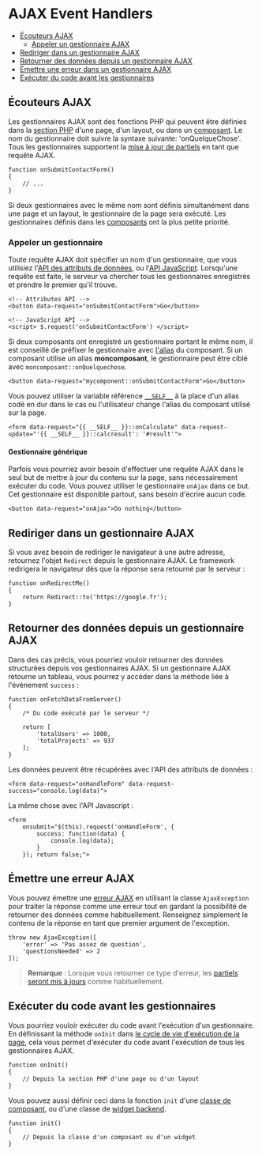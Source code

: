 # AJAX Event Handlers

- [Écouteurs AJAX](#ajax-handlers)
    - [Appeler un gestionnaire AJAX](#calling-handlers)
- [Rediriger dans un gestionnaire AJAX](#redirects-in-handlers)
- [Retourner des données depuis un gestionnaire AJAX](#returning-data-from-handlers)
- [Émettre une erreur dans un gestionnaire AJAX](#throw-ajax-exception)
- [Exécuter du code avant les gestionnaires](#before-handler)

<a name="ajax-handlers"></a>
## Écouteurs AJAX

Les gestionnaires AJAX sont des fonctions PHP qui peuvent être définies dans la [section PHP](../cms/themes#php-section) d'une page, d'un layout, ou dans un [composant](../cms/components). Le nom du gestionnaire doit suivre la syntaxe suivante: 'onQuelqueChose'. Tous les gestionnaires supportent la [mise à jour de partiels](../ajax/update-partials) en tant que requête AJAX.

    function onSubmitContactForm()
    {
        // ...
    }

Si deux gestionnaires avec le même nom sont définis simultanément dans une page et un layout, le gestionnaire de la page sera exécuté. Les gestionnaires définis dans les [composants](../cms/components) ont la plus petite priorité.

<a name="calling-handlers"></a>
### Appeler un gestionnaire

Toute requête AJAX doit spécifier un nom d'un gestionnaire, que vous utilisiez l'[API des attributs de données](../ajax/attributes-api), ou l'[API JavaScript](../ajax/javascript-api). Lorsqu'une requête est faite, le serveur va chercher tous les gestionnaires enregistrés et prendre le premier qu'il trouve.

    <!-- Attributes API -->
    <button data-request="onSubmitContactForm">Go</button>

    <!-- JavaScript API -->
    <script> $.request('onSubmitContactForm') </script>

Si deux composants ont enregistré un gestionnaire portant le même nom, il est conseillé de préfixer le gestionnaire avec [l'alias](../cms/components#aliases) du composant. Si un composant utilise un alias **moncomposant**, le gestionnaire peut être ciblé avec `moncomposant::onQuelquechose`.

    <button data-request="mycomponent::onSubmitContactForm">Go</button>

Vous pouvez utiliser la variable référence [`__SELF__`](https://octobercms.com/docs/plugin/components#referencing-self) à la place d'un alias codé en dur dans le cas ou l'utilisateur change l'alias du composant utilisé sur la page.

    <form data-request="{{ __SELF__ }}::onCalculate" data-request-update="'{{ __SELF__ }}::calcresult': '#result'">

#### Gestionnaire générique

Parfois vous pourriez avoir besoin d'effectuer une requête AJAX dans le seul but de mettre à jour du contenu sur la page, sans nécessairement exécuter du code. Vous pouvez utiliser le gestionnaire `onAjax` dans ce but. Cet gestionnaire est disponible partout, sans besoin d'écrire aucun code.

    <button data-request="onAjax">Do nothing</button>

<a name="redirects-in-handlers"></a>
## Rediriger dans un gestionnaire AJAX

Si vous avez besoin de rediriger le navigateur à une autre adresse, retournez l'objet `Redirect` depuis le gestionnaire AJAX. Le framework redirigera le navigateur dès que la réponse sera retourné par le serveur :

    function onRedirectMe()
    {
        return Redirect::to('https://google.fr');
    }

<a name="returning-data-from-handlers"></a>
## Retourner des données depuis un gestionnaire AJAX

Dans des cas précis, vous pourriez vouloir retourner des données structurées depuis vos gestionnaires AJAX. Si un gestionnaire AJAX retourne un tableau, vous pourrez y accéder dans la méthode liée à l'évènement `success` :

    function onFetchDataFromServer()
    {
        /* Du code exécuté par le serveur */

        return [
            'totalUsers' => 1000,
            'totalProjects' => 937
        ];
    }

Les données peuvent être récupérées avec l'API des attributs de données :

    <form data-request="onHandleForm" data-request-success="console.log(data)">

La même chose avec l'API Javascript :

    <form
        onsubmit="$(this).request('onHandleForm', {
            success: function(data) {
                console.log(data);
            }
        }); return false;">

<a name="throw-ajax-exception"></a>
## Émettre une erreur AJAX

Vous pouvez émettre une [erreur AJAX](../services/error-log#ajax-exception) en utilisant la classe `AjaxException` pour traiter la réponse comme une erreur tout en gardant la possibilité de retourner des données comme habituellement. Renseignez simplement le contenu de la réponse en tant que premier argument de l'exception.

    throw new AjaxException([
        'error' => 'Pas assez de question',
        'questionsNeeded' => 2
    ]);

> **Remarque** : Lorsque vous retourner ce type d'erreur, les [partiels seront mis à jours](../ajax/update-partials) comme habituellement.

<a name="before-handler"></a>
## Exécuter du code avant les gestionnaires

Vous pourriez vouloir exécuter du code avant l'exécution d'un gestionnaire. En définissant la méthode `onInit` dans [le cycle de vie d'exécution de la page](../cms/layouts#dynamic-pages), cela vous permet d'exécuter du code avant l'exécution de tous les gestionnaires AJAX.

    function onInit()
    {
        // Depuis la section PHP d'une page ou d'un layout
    }

Vous pouvez aussi définir ceci dans la fonction `init` d'une [classe de composant](../plugin/components#page-cycle-init), ou d'une classe de [widget backend](../backend/widgets).

    function init()
    {
        // Depuis la classe d'un composant ou d'un widget
    }
